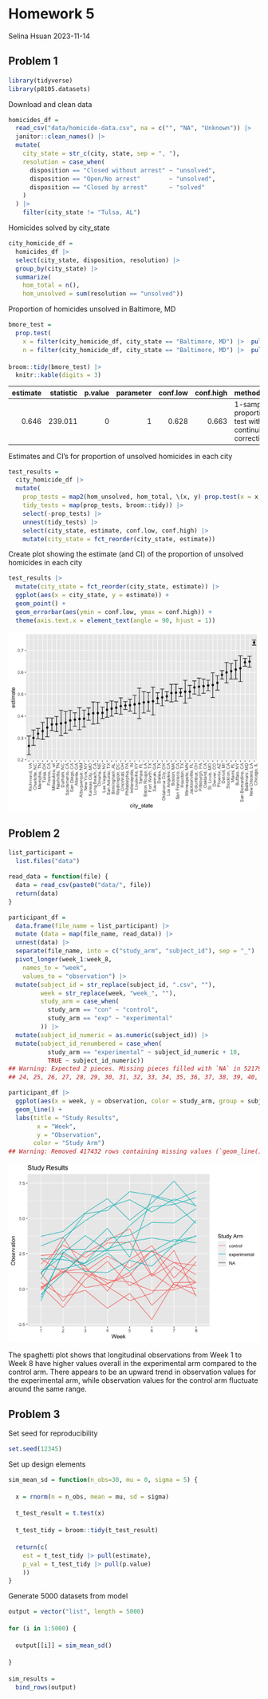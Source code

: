 Homework 5
================
Selina Hsuan
2023-11-14

## Problem 1

``` r
library(tidyverse)
library(p8105.datasets)
```

Download and clean data

``` r
homicides_df = 
  read_csv("data/homicide-data.csv", na = c("", "NA", "Unknown")) |> 
  janitor::clean_names() |> 
  mutate(
    city_state = str_c(city, state, sep = ", "),
    resolution = case_when(
      disposition == "Closed without arrest" ~ "unsolved",
      disposition == "Open/No arrest"        ~ "unsolved",
      disposition == "Closed by arrest"      ~ "solved"
    )
  ) |> 
    filter(city_state != "Tulsa, AL") 
```

Homicides solved by city_state

``` r
city_homicide_df = 
  homicides_df |> 
  select(city_state, disposition, resolution) |> 
  group_by(city_state) |> 
  summarize(
    hom_total = n(),
    hom_unsolved = sum(resolution == "unsolved"))
```

Proportion of homicides unsolved in Baltimore, MD

``` r
bmore_test = 
  prop.test(
    x = filter(city_homicide_df, city_state == "Baltimore, MD") |>  pull(hom_unsolved),
    n = filter(city_homicide_df, city_state == "Baltimore, MD") |>  pull(hom_total)) 

broom::tidy(bmore_test) |> 
  knitr::kable(digits = 3)
```

| estimate | statistic | p.value | parameter | conf.low | conf.high | method                                               | alternative |
|---------:|----------:|--------:|----------:|---------:|----------:|:-----------------------------------------------------|:------------|
|    0.646 |   239.011 |       0 |         1 |    0.628 |     0.663 | 1-sample proportions test with continuity correction | two.sided   |

Estimates and CI’s for proportion of unsolved homicides in each city

``` r
test_results = 
  city_homicide_df |> 
  mutate(
    prop_tests = map2(hom_unsolved, hom_total, \(x, y) prop.test(x = x, n = y)),
    tidy_tests = map(prop_tests, broom::tidy)) |> 
    select(-prop_tests) |> 
    unnest(tidy_tests) |> 
    select(city_state, estimate, conf.low, conf.high) |> 
    mutate(city_state = fct_reorder(city_state, estimate))
```

Create plot showing the estimate (and CI) of the proportion of unsolved
homicides in each city

``` r
test_results |> 
  mutate(city_state = fct_reorder(city_state, estimate)) |> 
  ggplot(aes(x = city_state, y = estimate)) + 
  geom_point() + 
  geom_errorbar(aes(ymin = conf.low, ymax = conf.high)) + 
  theme(axis.text.x = element_text(angle = 90, hjust = 1))
```

![](p8105_hw5_sh4354_files/figure-gfm/unnamed-chunk-6-1.png)<!-- -->

## Problem 2

``` r
list_participant = 
  list.files("data")
```

``` r
read_data = function(file) {
  data = read_csv(paste0("data/", file))
  return(data)
}
```

``` r
participant_df = 
  data.frame(file_name = list_participant) |> 
  mutate (data = map(file_name, read_data)) |> 
  unnest(data) |> 
  separate(file_name, into = c("study_arm", "subject_id"), sep = "_") |> 
  pivot_longer(week_1:week_8,
    names_to = "week", 
    values_to = "observation") |> 
  mutate(subject_id = str_replace(subject_id, ".csv", ""),
         week = str_replace(week, "week_", ""), 
         study_arm = case_when(
           study_arm == "con" ~ "control",
           study_arm == "exp" ~ "experimental"
         )) |> 
  mutate(subject_id_numeric = as.numeric(subject_id)) |> 
  mutate(subject_id_renumbered = case_when(
           study_arm == "experimental" ~ subject_id_numeric + 10,
           TRUE ~ subject_id_numeric))
## Warning: Expected 2 pieces. Missing pieces filled with `NA` in 52179 rows [21, 22, 23,
## 24, 25, 26, 27, 28, 29, 30, 31, 32, 33, 34, 35, 36, 37, 38, 39, 40, ...].
```

``` r
participant_df |> 
  ggplot(aes(x = week, y = observation, color = study_arm, group = subject_id_renumbered)) + 
  geom_line() +
  labs(title = "Study Results", 
        x = "Week",
        y = "Observation", 
       color = "Study Arm")
## Warning: Removed 417432 rows containing missing values (`geom_line()`).
```

![](p8105_hw5_sh4354_files/figure-gfm/unnamed-chunk-10-1.png)<!-- -->

The spaghetti plot shows that longitudinal observations from Week 1 to
Week 8 have higher values overall in the experimental arm compared to
the control arm. There appears to be an upward trend in observation
values for the experimental arm, while observation values for the
control arm fluctuate around the same range.

## Problem 3

Set seed for reproducibility

``` r
set.seed(12345)
```

Set up design elements

``` r
sim_mean_sd = function(n_obs=30, mu = 0, sigma = 5) {
  
  x = rnorm(n = n_obs, mean = mu, sd = sigma)
  
  t_test_result = t.test(x)
  
  t_test_tidy = broom::tidy(t_test_result)
  
  return(c(
    est = t_test_tidy |> pull(estimate), 
    p_val = t_test_tidy |> pull(p.value)
    ))
}
```

Generate 5000 datasets from model

``` r
output = vector("list", length = 5000)

for (i in 1:5000) {
  
  output[[i]] = sim_mean_sd()
  
}

sim_results = 
  bind_rows(output)
```
